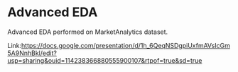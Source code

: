 # Advanced EDA 
Advanced EDA performed on MarketAnalytics dataset.

Link:https://docs.google.com/presentation/d/1h_6QeqNSDgpiUxfmAVsIcGm5A9NnhBkl/edit?usp=sharing&ouid=114238366880555900107&rtpof=true&sd=true
